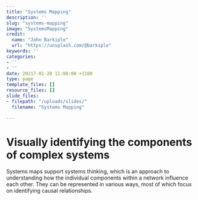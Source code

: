 ```yaml
---
title: "Systems Mapping"
description: ''
slug: "systems-mapping"
image: "SystemsMapping"
credit:
  name: "John Barkiple"
  url: "https://unsplash.com/@barkiple"
keywords: ''
categories:
- ''
- ''
date: 20217-01-20 11:00:00 +1100
type: page
template_files: []
resource_files: []
slide_files:
- filepath: "/uploads/slides/"
  filename: "Systems Mapping"

---
```

# Visually identifying the components of complex systems

Systems maps support systems thinking, which is an approach to understanding how the individual components within a network influence each other. They can be represented in various ways, most of which focus on identifying causal relationships.
